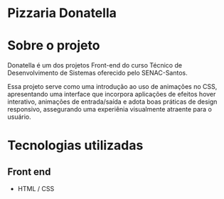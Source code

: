 # Pizzaria Donatella

# Sobre o projeto

Donatella é um dos projetos Front-end do curso Técnico de Desenvolvimento de Sistemas oferecido pelo SENAC-Santos.

Essa projeto serve como uma introdução ao uso de animações no CSS, apresentando uma interface que incorpora aplicações de efeitos hover interativo, animações de entrada/saída e adota boas práticas de design responsivo, assegurando uma experiênia visualmente atraente para o usuário.

# Tecnologias utilizadas

## Front end
- HTML / CSS 
